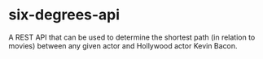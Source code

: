 # six-degrees-api
A REST API that can be used to determine the shortest path (in relation to movies) between any given actor and Hollywood actor Kevin Bacon.
